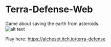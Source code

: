 # Terra-Defense-Web
Game about saving the earth from asteroids.  
![alt text](https://img.itch.zone/aW1nLzE1OTA3NzgucG5n/original/C54vgV.png)

Play here:
https://alcheset.itch.io/terra-defense
